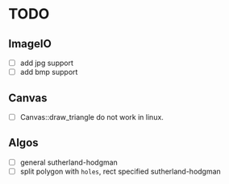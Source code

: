 # TODO

## ImageIO

- [ ] add jpg support
- [ ] add bmp support

## Canvas

- [ ] Canvas::draw_triangle do not work in linux.

## Algos

- [ ] general sutherland-hodgman
- [ ] split polygon with `holes`, rect specified sutherland-hodgman
